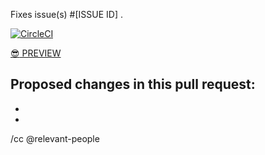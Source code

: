 Fixes issue(s) #[ISSUE ID] .

[![CircleCI](https://circleci.com/gh/18F/federalist-docs/tree/BRANCH_NAME.svg?style=svg)](https://circleci.com/gh/18F/federalist-docs/tree/[BRANCH_NAME])

[:sunglasses: PREVIEW](https://federalist-proxy.app.cloud.gov/preview/18f/federalist-docs/[BRANCH_NAME]/)

Proposed changes in this pull request:
-
-
-


/cc @relevant-people